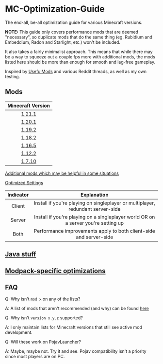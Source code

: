 # MC-Optimization-Guide

The end-all, be-all optimization guide for various Minecraft versions.

**NOTE:**
This guide only covers performance mods that are deemed "necessary", so duplicate mods that do the same thing (eg. Rubidium and Embeddium, Radon and Starlight, etc.) won't be included.

It also takes a fairly minimalist approach. This means that while there may be a way to squeeze out a couple fps more with additional mods, the mods listed here should be more than enough for smooth and lag-free gameplay.

Inspired by [UsefulMods](https://github.com/TheUsefulLists/UsefulMods) and various Reddit threads, as well as my own testing.
## Mods

| Minecraft Version |
|:---:|
| [1.21.1](mods-n-stuff/1.21.1.md) |
| [1.20.1](mods-n-stuff/1.20.1.md) |
| [1.19.2](mods-n-stuff/1.19.2.md) |
| [1.18.2](mods-n-stuff/1.18.2.md) |
| [1.16.5](mods-n-stuff/1.16.5.md) |
| [1.12.2](mods-n-stuff/1.12.2.md) |
| [1.7.10](mods-n-stuff/1.7.10.md) |

[Additional mods which may be helpful in some situations](mods-n-stuff/additions.md)

[Optimized Settings](https://www.youtube.com/watch?v=tGgDFtavmsk)

| Indicator | Explanation |
|:---:|:---:|
| Client | Install if you're playing on singleplayer or multiplayer, redundant server-side |
| Server | Install if you're playing on a singleplayer world OR on a server you're setting up |
| Both | Performance improvements apply to both client-side and server-side |

## [Java stuff](java-n-stuff/java-things.md)

## [Modpack-specific optimizations](modpack-specific/modpack-instructions.md)

## FAQ

Q: Why isn't `mod x` on any of the lists?

A: A list of mods that aren't recommended (and why) can be found [here](mods-n-stuff/not-recommended.md)

Q: Why isn't `version x.y.z` supported?

A: I only maintain lists for Minecraft versions that still see active mod development.

Q: Will these work on PojavLauncher?

A: Maybe, maybe not. Try it and see. Pojav compatibility isn't a priority since most players are on PC.
